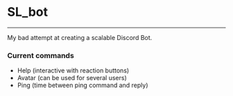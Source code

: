 # SL_bot
---

My bad attempt at creating a scalable Discord Bot.

### Current commands
- Help (interactive with reaction buttons)
- Avatar (can be used for several users)
- Ping (time between ping command and reply)
